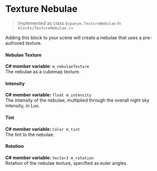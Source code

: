 # Texture Nebulae

> Implemented as class `Expanse.TextureNebulae` in `blocks/TextureNebulae.cs`

Adding this block to your scene will create a nebulae that uses a pre-authored texture.

#### Nebulae Texture
**C# member variable:** `m_nebulaeTexture` \
The nebulae as a cubemap texture.

#### Intensity
**C# member variable:** `float m_intensity` \
The intensity of the nebulae, multiplied through the overall night sky intensity, in Lux.

#### Tint
**C# member variable:** `Color m_tint` \
The tint to the nebulae.

#### Rotation
**C# member variable:** `Vector3 m_rotation` \
Rotation of the nebulae texture, specified as euler angles.